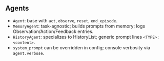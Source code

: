 ## Agents

- `Agent`: base with `act`, `observe`, `reset`, `end_episode`.
- `MemoryAgent`: task-agnostic; builds prompts from memory; logs Observation/Action/Feedback entries.
- `HistoryAgent`: specializes to HistoryList; generic prompt lines `<TYPE>: <content>`.
- `system_prompt` can be overridden in config; console verbosity via `agent.verbose`.


